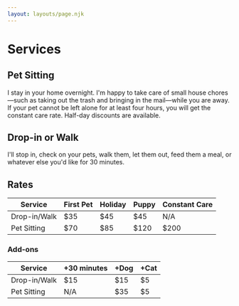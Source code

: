 ```yaml
---
layout: layouts/page.njk
---
```


# Services

## Pet Sitting

I stay in your home overnight. I'm happy to take care of small house chores—such as taking out the trash and bringing in the mail—while you are away. If your pet cannot be left alone for at least four hours, you will get the constant care rate. Half-day discounts are available.

## Drop-in or Walk

I'll stop in, check on your pets, walk them, let them out, feed them a meal, or whatever else you'd like for 30 minutes.

## Rates

| Service      | First Pet | Holiday | Puppy | Constant Care |
| ------------ | --------- | ------- | ----- | ------------- |
| Drop-in/Walk | $35       | $45     | $45   | N/A           |
| Pet Sitting  | $70       | $85     | $120  | $200          |

### Add-ons

| Service      | +30 minutes | +Dog | +Cat |
| ------------ | ----------- | ---- | ---- |
| Drop-in/Walk | $15         | $15  | $5   |
| Pet Sitting  | N/A         | $35  | $5   |